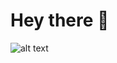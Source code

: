# Hey there :wave:

![alt text](https://www.polymtl.ca/calendrier/sites/calendrier.amigow2020.polymtl.ca/files/styles/calendrier_moyen/public/googlelogo.jpg?itok=sf8N9Vp2)
